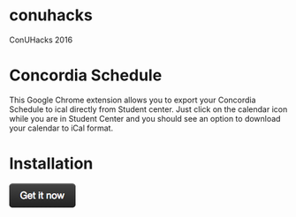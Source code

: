 # conuhacks
ConUHacks 2016

Concordia Schedule
==========
This Google Chrome extension allows you to export your Concordia Schedule to ical directly from Student center. Just click on the calendar icon while you are in Student Center and you should see an option to download your calendar to iCal format.

# Installation
[![Chrome Web Store][install-image]][webstore-url]

[webstore-url]: https://chrome.google.com/webstore/detail/concordia-schedule/picepdjmjidfbgmanjdadkiapfbddjhd
[install-image]: install.png
